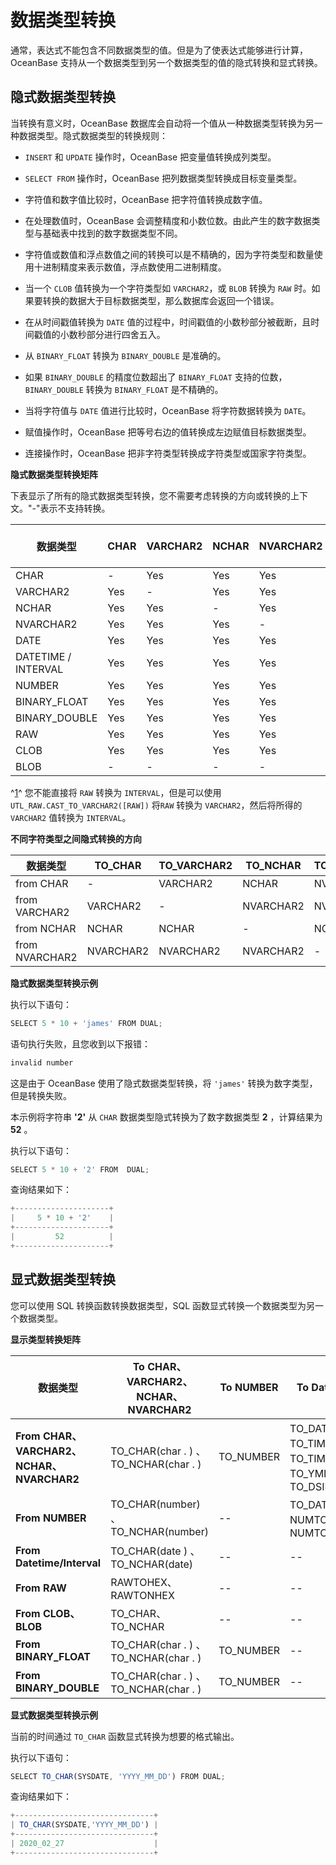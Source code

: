 数据类型转换 
===========================



通常，表达式不能包含不同数据类型的值。但是为了使表达式能够进行计算，OceanBase 支持从一个数据类型到另一个数据类型的值的隐式转换和显式转换。

隐式数据类型转换 
--------------------

当转换有意义时，OceanBase 数据库会自动将一个值从一种数据类型转换为另一种数据类型。隐式数据类型的转换规则：

* `INSERT` 和 `UPDATE` 操作时，OceanBase 把变量值转换成列类型。

* `SELECT FROM` 操作时，OceanBase 把列数据类型转换成目标变量类型。

* 字符值和数字值比较时，OceanBase 把字符值转换成数字值。

  

* 在处理数值时，OceanBase 会调整精度和小数位数。由此产生的数字数据类型与基础表中找到的数字数据类型不同。

  

* 字符值或数值和浮点数值之间的转换可以是不精确的，因为字符类型和数量使用十进制精度来表示数值，浮点数使用二进制精度。

  

* 当一个 `CLOB` 值转换为一个字符类型如 `VARCHAR2`，或 `BLOB` 转换为 `RAW` 时。如果要转换的数据大于目标数据类型，那么数据库会返回一个错误。

  

* 在从时间戳值转换为 `DATE` 值的过程中，时间戳值的小数秒部分被截断，且时间戳值的小数秒部分进行四舍五入。

  

* 从 `BINARY_FLOAT` 转换为 `BINARY_DOUBLE` 是准确的。

  

* 如果 `BINARY_DOUBLE` 的精度位数超出了 `BINARY_FLOAT` 支持的位数，`BINARY_DOUBLE` 转换为 `BINARY_FLOAT` 是不精确的。

  

* 当将字符值与 `DATE` 值进行比较时，OceanBase 将字符数据转换为 `DATE`。

  

* 赋值操作时，OceanBase 把等号右边的值转换成左边赋值目标数据类型。

  

* 连接操作时，OceanBase 把非字符类型转换成字符类型或国家字符类型。

  




**隐式数据类型转换矩阵** 

下表显示了所有的隐式数据类型转换，您不需要考虑转换的方向或转换的上下文。"-"表示不支持转换。


|      **数据类型**       | **CHAR** | **VARCHAR2** | **NCHAR** | **NVARCHAR2** | **DATE** |      **DATETIME / INTERVAL**       | **NUMBER** | **BINARY_FLOAT** | **BINARY_DOUBLE** | **RAW** | **CLOB** | **BLOB** |
|---------------------|----------|--------------|-----------|---------------|----------|------------------------------------|------------|------------------|-------------------|---------|----------|----------|
| CHAR                | -        | Yes          | Yes       | Yes           | Yes      | Yes                                | Yes        | Yes              | Yes               | Yes     | Yes      | Yes      |
| VARCHAR2            | Yes      | -            | Yes       | Yes           | Yes      | Yes                                | Yes        | Yes              | Yes               | Yes     | Yes      | -        |
| NCHAR               | Yes      | Yes          | -         | Yes           | Yes      | Yes                                | Yes        | Yes              | Yes               | Yes     | Yes      | -        |
| NVARCHAR2           | Yes      | Yes          | Yes       | -             | Yes      | Yes                                | Yes        | Yes              | Yes               | Yes     | Yes      | -        |
| DATE                | Yes      | Yes          | Yes       | Yes           | -        | -                                  | -          | -                | -                 | -       | -        | -        |
| DATETIME / INTERVAL | Yes      | Yes          | Yes       | Yes           | -        | -                                  | -          | -                | -                 | -       | -        | -        |
| NUMBER              | Yes      | Yes          | Yes       | Yes           | -        | -                                  | -          | Yes              | Yes               | -       | -        | -        |
| BINARY_FLOAT        | Yes      | Yes          | Yes       | Yes           | -        | -                                  | Yes        | -                | Yes               | -       | -        | -        |
| BINARY_DOUBLE       | Yes      | Yes          | Yes       | Yes           | -        | -                                  | Yes        | Yes              | -                 | -       | -        | -        |
| RAW                 | Yes      | Yes          | Yes       | Yes           | -        | Yes ^[1](#note-1)^ | -          | -                | -                 | -       | Yes      | -        |
| CLOB                | Yes      | Yes          | Yes       | Yes           | -        | -                                  | -          | -                | -                 | -       | -        | Yes      |
| BLOB                | -        | -            | -         | -             | -        | -                                  | -          | -                | -                 | Yes     | -        | -        |



^[1]()^ 您不能直接将 `RAW` 转换为 `INTERVAL`，但是可以使用 `UTL_RAW.CAST_TO_VARCHAR2([RAW])` 将`RAW` 转换为 `VARCHAR2`，然后将所得的 `VARCHAR2` 值转换为 `INTERVAL`。

**不同字符类型之间隐式转换的方向** 


|    **数据类型**    | **TO_CHAR** | **TO_VARCHAR2** | **TO_NCHAR** | **TO_NVARCHAR2** |
|----------------|-------------|-----------------|--------------|------------------|
| from CHAR      | -           | VARCHAR2        | NCHAR        | NVARCHAR2        |
| from VARCHAR2  | VARCHAR2    | -               | NVARCHAR2    | NVARCHAR2        |
| from NCHAR     | NCHAR       | NCHAR           | -            | NCHAR2           |
| from NVARCHAR2 | NVARCHAR2   | NVARCHAR2       | NVARCHAR2    | -                |



**隐式数据类型转换示例** 

执行以下语句：

```javascript
SELECT 5 * 10 + 'james' FROM DUAL;
```



语句执行失败，且您收到以下报错：

```javascript
invalid number
```



这是由于 OceanBase 使用了隐式数据类型转换，将 `'james'` 转换为数字类型，但是转换失败。

本示例将字符串 **'2'** 从 `CHAR` 数据类型隐式转换为了数字数据类型 **2** ，计算结果为 **52** 。

执行以下语句：

```javascript
SELECT 5 * 10 + '2' FROM  DUAL;
```



查询结果如下：

```javascript
+---------------------+
|     5 * 10 + '2'    |     
+---------------------+
|         52          |  
+---------------------+
```



显式数据类型转换 
--------------------

您可以使用 SQL 转换函数转换数据类型，SQL 函数显式转换一个数据类型为另一个数据类型。

**显示类型转换矩阵** 


|                **数据类型**                | **To CHAR、VARCHAR2、NCHAR、NVARCHAR2** | **To NUMBER** |                    **To Datetime/ Interval**                     | **To RAW** | **To CLOB、BLOB** | **To_BINARY_FLOAT** | **To_BINARY_DOUBLE** |
|----------------------------------------|--------------------------------------|---------------|------------------------------------------------------------------|------------|------------------|---------------------|----------------------|
| **From CHAR、VARCHAR2、NCHAR、NVARCHAR2** | TO_CHAR(char . ) 、TO_NCHAR(char . )  | TO_NUMBER     | TO_DATE、TO_TIMESTAMP、TO_TIMESTAMP_TZ、TO_YMINTERVAL、TO_DSINTERVAL | HEXTORAW   | TO_CLOB          | TO_BINARY_FLOAT     | TO_BINARY_DOUBLE     |
| **From NUMBER**                        | TO_CHAR(number) 、TO_NCHAR(number)    | --            | TO_DATE、NUMTOYM_INTERVAL、NUMTOOLS_INTERVAL                       | --         | --               | TO_BINARY_FLOAT     | TO_BINARY_DOUBLE     |
| **From Datetime/Interval**             | TO_CHAR(date ) 、TO_NCHAR(date)       | --            | --                                                               | --         | --               | --                  | --                   |
| **From RAW**                           | RAWTOHEX、RAWTONHEX                   | --            | --                                                               | --         | TO_BLOB          | --                  | --                   |
| **From CLOB、BLOB**                     | TO_CHAR、TO_NCHAR                     | --            | --                                                               | --         | TO_CLOB          | --                  | --                   |
| **From BINARY_FLOAT**                  | TO_CHAR(char . ) 、TO_NCHAR(char . )  | TO_NUMBER     | --                                                               | --         | --               | TO_BINARY_FLOAT     | TO_BINARY_DOUBLE     |
| **From BINARY_DOUBLE**                 | TO_CHAR(char . ) 、TO_NCHAR(char . )  | TO_NUMBER     | --                                                               | --         | --               | TO_BINARY_FLOAT     | TO_BINARY_DOUBLE     |



**显式数据类型转换示例** 

当前的时间通过 `TO_CHAR` 函数显式转换为想要的格式输出。

执行以下语句：

```javascript
SELECT TO_CHAR(SYSDATE, 'YYYY_MM_DD') FROM DUAL;
```



查询结果如下：

```javascript
+-------------------------------+
| TO_CHAR(SYSDATE,'YYYY_MM_DD') |
+-------------------------------+
| 2020_02_27                    |
+-------------------------------+
```



